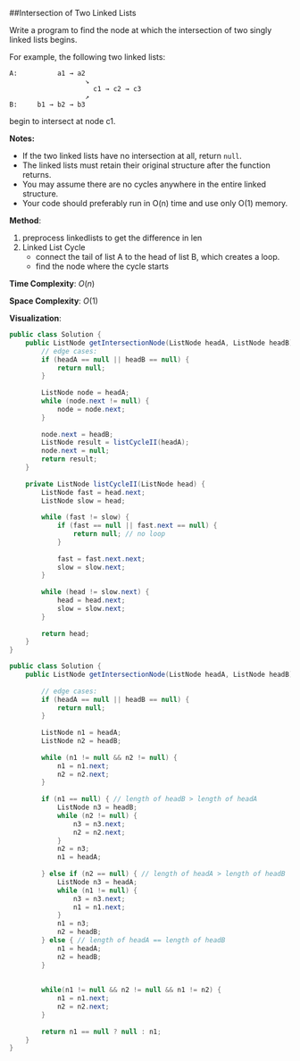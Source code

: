 ##Intersection of Two Linked Lists

Write a program to find the node at which the intersection of two singly linked lists begins.

For example, the following two linked lists:

```
A:          a1 → a2
                   ↘
                     c1 → c2 → c3
                   ↗            
B:     b1 → b2 → b3

```

begin to intersect at node c1.

**Notes:**

- If the two linked lists have no intersection at all, return `null`.
- The linked lists must retain their original structure after the function returns.
- You may assume there are no cycles anywhere in the entire linked structure.
- Your code should preferably run in O(n) time and use only O(1) memory.



**Method**: 

1. preprocess linkedlists to get the difference in len
2. Linked List Cycle
   * connect the tail of list A to the head of list B, which creates a loop. 
   * find the node where the cycle starts

**Time Complexity**: ${O(n)}$

**Space Complexity**: ${O(1)}$

**Visualization**: 

```java
public class Solution {
    public ListNode getIntersectionNode(ListNode headA, ListNode headB) {
        // edge cases:
        if (headA == null || headB == null) {
            return null;
        }
        
        ListNode node = headA;
        while (node.next != null) {
            node = node.next;
        }
        
        node.next = headB;
        ListNode result = listCycleII(headA);
        node.next = null;
        return result;
    }
    
    private ListNode listCycleII(ListNode head) {
        ListNode fast = head.next;
        ListNode slow = head;
        
        while (fast != slow) {
            if (fast == null || fast.next == null) {
                return null; // no loop
            }
            
            fast = fast.next.next;
            slow = slow.next;
        }
        
        while (head != slow.next) {
            head = head.next;
            slow = slow.next;
        }
        
        return head;
    }
}
```



```java
public class Solution {
    public ListNode getIntersectionNode(ListNode headA, ListNode headB) {
        
        // edge cases:
        if (headA == null || headB == null) {
            return null;
        }
        
        ListNode n1 = headA;
        ListNode n2 = headB;
        
        while (n1 != null && n2 != null) {
            n1 = n1.next;
            n2 = n2.next;
        }
        
        if (n1 == null) { // length of headB > length of headA
            ListNode n3 = headB;
            while (n2 != null) {
                n3 = n3.next;
                n2 = n2.next;
            }
            n2 = n3;
            n1 = headA;
            
        } else if (n2 == null) { // length of headA > length of headB
            ListNode n3 = headA;
            while (n1 != null) {
                n3 = n3.next;
                n1 = n1.next;
            }
            n1 = n3;
            n2 = headB;
        } else { // length of headA == length of headB
            n1 = headA;
            n2 = headB;
        }
        
        
        while(n1 != null && n2 != null && n1 != n2) {
            n1 = n1.next;   
            n2 = n2.next;
        }
        
        return n1 == null ? null : n1;
    }
}
```



